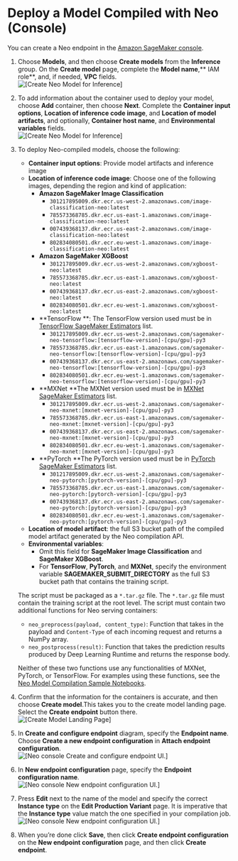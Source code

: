 # Deploy a Model Compiled with Neo \(Console\)<a name="neo-deployment-hosting-services-console"></a>

You can create a Neo endpoint in the [ Amazon SageMaker console](https://console.aws.amazon.com/sagemaker/)\.

1. Choose **Models**, and then choose **Create models** from the **Inference** group\. On the **Create model** page, complete the **Model name**,** IAM role**, and, if needed, **VPC** fields\.  
![\[Create Neo Model for Inference\]](http://docs.aws.amazon.com/sagemaker/latest/dg/images/neo-deploy-console-create-inference-model.png)

1. To add information about the container used to deploy your model, choose **Add** container, then choose **Next**\. Complete the **Container input options**, **Location of inference code image**, and **Location of model artifacts**, and optionally, **Container host name**, and **Environmental variables** fields\.  
![\[Create Neo Model for Inference\]](http://docs.aws.amazon.com/sagemaker/latest/dg/images/neo-deploy-console-container-definition.png)

1. To deploy Neo\-compiled models, choose the following:
   + **Container input options**: Provide model artifacts and inference image
   + **Location of inference code image**: Choose one of the following images, depending the region and kind of application:
     + **Amazon SageMaker Image Classification**
       + `301217895009.dkr.ecr.us-west-2.amazonaws.com/image-classification-neo:latest`
       + `785573368785.dkr.ecr.us-east-1.amazonaws.com/image-classification-neo:latest`
       + `007439368137.dkr.ecr.us-east-2.amazonaws.com/image-classification-neo:latest`
       + `802834080501.dkr.ecr.eu-west-1.amazonaws.com/image-classification-neo:latest`
     + **Amazon SageMaker XGBoost**
       + `301217895009.dkr.ecr.us-west-2.amazonaws.com/xgboost-neo:latest` 
       + `785573368785.dkr.ecr.us-east-1.amazonaws.com/xgboost-neo:latest` 
       + `007439368137.dkr.ecr.us-east-2.amazonaws.com/xgboost-neo:latest` 
       + `802834080501.dkr.ecr.eu-west-1.amazonaws.com/xgboost-neo:latest` 
     + **TensorFlow **: The TensorFlow version used must be in [TensorFlow SageMaker Estimators](https://github.com/aws/sagemaker-python-sdk#tensorflow-sagemaker-estimators) list\.
       + `301217895009.dkr.ecr.us-west-2.amazonaws.com/sagemaker-neo-tensorflow:[tensorflow-version]-[cpu/gpu]-py3`
       + `785573368785.dkr.ecr.us-east-1.amazonaws.com/sagemaker-neo-tensorflow:[tensorflow-version]-[cpu/gpu]-py3`
       + `007439368137.dkr.ecr.us-east-2.amazonaws.com/sagemaker-neo-tensorflow:[tensorflow-version]-[cpu/gpu]-py3`
       + `802834080501.dkr.ecr.eu-west-1.amazonaws.com/sagemaker-neo-tensorflow:[tensorflow-version]-[cpu/gpu]-py3`
     + **MXNet **The MXNet version used must be in [MXNet SageMaker Estimators](https://github.com/aws/sagemaker-python-sdk#mxnet-sagemaker-estimators) list\.
       + `301217895009.dkr.ecr.us-west-2.amazonaws.com/sagemaker-neo-mxnet:[mxnet-version]-[cpu/gpu]-py3`
       + `785573368785.dkr.ecr.us-east-1.amazonaws.com/sagemaker-neo-mxnet:[mxnet-version]-[cpu/gpu]-py3`
       + `007439368137.dkr.ecr.us-east-2.amazonaws.com/sagemaker-neo-mxnet:[mxnet-version]-[cpu/gpu]-py3`
       + `802834080501.dkr.ecr.eu-west-1.amazonaws.com/sagemaker-neo-mxnet:[mxnet-version]-[cpu/gpu]-py3`
     + **PyTorch **The PyTorch version used must be in [PyTorch SageMaker Estimators](https://github.com/aws/sagemaker-python-sdk#pytorch-sagemaker-estimators) list\.
       + `301217895009.dkr.ecr.us-west-2.amazonaws.com/sagemaker-neo-pytorch:[pytorch-version]-[cpu/gpu]-py3`
       + `785573368785.dkr.ecr.us-east-1.amazonaws.com/sagemaker-neo-pytorch:[pytorch-version]-[cpu/gpu]-py3`
       + `007439368137.dkr.ecr.us-east-2.amazonaws.com/sagemaker-neo-pytorch:[pytorch-version]-[cpu/gpu]-py3`
       + `802834080501.dkr.ecr.eu-west-1.amazonaws.com/sagemaker-neo-pytorch:[pytorch-version]-[cpu/gpu]-py3`
   + **Location of model artifact**: the full S3 bucket path of the compiled model artifact generated by the Neo compilation API\.
   + **Environmental variables**:
     + Omit this field for **SageMaker Image Classification** and **SageMaker XGBoost**\.
     + For **TensorFlow**, **PyTorch**, and **MXNet**, specify the environment variable **SAGEMAKER\_SUBMIT\_DIRECTORY** as the full S3 bucket path that contains the training script\.

   The script must be packaged as a `*.tar.gz` file\. The `*.tar.gz` file must contain the training script at the root level\. The script must contain two additional functions for Neo serving containers:
   + `neo_preprocess(payload, content_type)`: Function that takes in the payload and `Content-Type` of each incoming request and returns a NumPy array\.
   + `neo_postprocess(result)`: Function that takes the prediction results produced by Deep Learning Runtime and returns the response body\.

   Neither of these two functions use any functionalities of MXNet, PyTorch, or TensorFlow\. For examples using these functions, see the [Neo Model Compilation Sample Notebooks](neo.md#neo-sample-notebooks)\.

1. Confirm that the information for the containers is accurate, and then choose **Create model**\.This takes you to the create model landing page\. Select the **Create endpoint** button there\.   
![\[Create Model Landing Page\]](http://docs.aws.amazon.com/sagemaker/latest/dg/images/neo-deploy-console-create-model-land-page.png)

1. In **Create and configure endpoint** diagram, specify the **Endpoint name**\. Choose **Create a new endpoint configuration** in **Attach endpoint configuration**\.  
![\[Neo console Create and configure endpoint UI.\]](http://docs.aws.amazon.com/sagemaker/latest/dg/images/neo-deploy-console-config-endpoint.png)

1. In **New endpoint configuration** page, specify the **Endpoint configuration name**\.   
![\[Neo console New endpoint configuration UI.\]](http://docs.aws.amazon.com/sagemaker/latest/dg/images/neo-deploy-console-new-endpoint-config.png)

1. Press **Edit** next to the name of the model and specify the correct **Instance type** on the **Edit Production Variant** page\. It is imperative that the **Instance type** value match the one specified in your compilation job\.  
![\[Neo console New endpoint configuration UI.\]](http://docs.aws.amazon.com/sagemaker/latest/dg/images/neo-deploy-console-edit-production-variant.png)

1. When you’re done click **Save**, then click **Create endpoint configuration** on the **New endpoint configuration** page, and then click **Create endpoint**\.